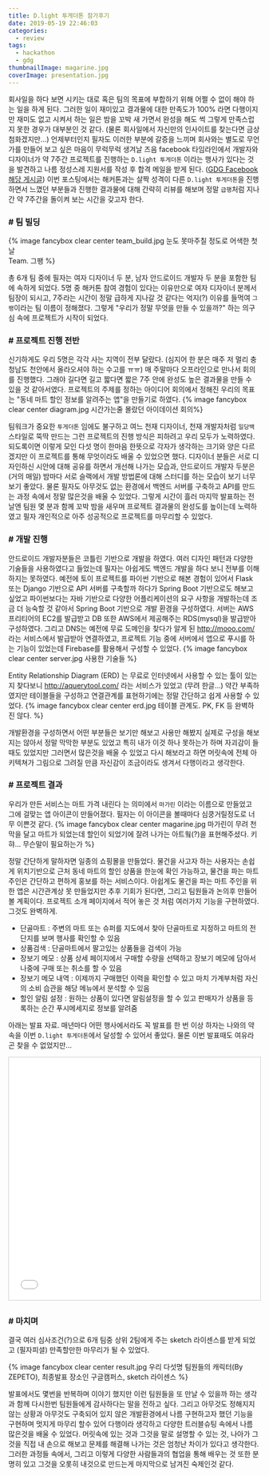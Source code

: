 ```yaml
---
title: D.light 투게더톤 참가후기
date: 2019-05-19 22:46:03
categories:
  - review
tags:
  - hackathon
  - gdg
thumbnailImage: magarine.jpg
coverImage: presentation.jpg
---
```

회사일을 하다 보면 시키는 대로 혹은 팀의 목표에 부합하기 위해 어쩔 수 없이 해야 하는 일을 하게 된다. 그러한 일이 재미있고 결과물에 대한 만족도가 100% 라면 다행이지만 재미도 없고 시켜서 하는 일은 밤을 꼬박 새 가면서 완성을 해도 썩 그렇게 만족스럽지 못한 경우가 대부분인 것 같다.<!-- more --> (물론 회사일에서 자신만의 인사이트를 찾는다면 금상첨화겠지만...)
언제부터인지 필자도 이러한 부분에 갈증을 느끼며 회사와는 별도로 무언가를 만들어 보고 싶은 마음이 무럭무럭 생겨날 즈음 facebook 타임라인에서 개발자와 디자이너가 약 7주간 프로젝트를 진행하는 `D.light 투게더톤` 이라는 행사가 있다는 것을 발견하고 나름 정성스레 지원서를 작성 후 합격 메일을 받게 된다. ([GDG Facebook 해당 게시글](https://www.facebook.com/groups/gdgseoul/permalink/1265219273647317/))
이번 포스팅에서는 해커톤과는 살짝 성격이 다른 `D.light 투게더톤`을 진행하면서 느꼈던 부분들과 진행한 결과물에 대해 간략히 리뷰를 해보며 정말 `급행`처럼 지나간 약 7주간을 돌이켜 보는 시간을 갖고자 한다.

### # 팀 빌딩
{% image fancybox clear center team_build.jpg 눈도 못마주칠 정도로 어색한 첫날<br>Team. 그팽 %}

총 6개 팀 중에 필자는 여자 디자이너 두 분, 남자 안드로이드 개발자 두 분을 포함한 팀에 속하게 되었다. 5명 중 해커톤 참여 경험이 있다는 이유만으로 여자 디자이너 분께서 팀장이 되시고, 7주라는 시간이 정말 급하게 지나갈 것 같다는 억지(?) 이유를 들먹여 `그팽`이라는 팀 이름이 정해졌다. 그렇게 "우리가 정말 무엇을 만들 수 있을까?" 하는 의구심 속에 프로젝트가 시작이 되었다. 


### # 프로젝트 진행 전반
신기하게도 우리 5명은 각각 사는 지역이 전부 달랐다. (심지어 한 분은 매주 저 멀리 충청남도 천안에서 올라오셔야 하는 수고를 ㅠㅠ) 매 주말마다 오프라인으로 만나서 회의를 진행했다. 그래야 길다면 길고 짧다면 짧은 7주 안에 완성도 높은 결과물을 만들 수 있을 것 같아서였다. 프로젝트의 주제를 정하는 아이디어 회의에서 정해진 우리의 목표는 "동네 마트 할인 정보를 알려주는 앱"을 만들기로 하였다.
{% image fancybox clear center diagram.jpg 시간가는줄 몰랐던 아이데이션 회의%}

팀워크가 중요한 `투게더톤` 임에도 불구하고 여느 천재 디자이너, 천재 개발자처럼 `일당백` 스타일로 뚝딱 만드는 그런 프로젝트의 진행 방식은 피하려고 우리 모두가 노력하였다. 되도록이면 이렇게 모인 다섯 명이 한마음 한뜻으로 각자가 생각하는 크기와 양은 다르겠지만 이 프로젝트를 통해 무엇이라도 배울 수 있었으면 했다. 디자이너 분들은 서로 디자인하신 시안에 대해 공유를 하면서 개선해 나가는 모습과, 안드로이드 개발자 두분은 (거의 매일) 밤마다 서로 슬랙에서 개발 방법론에 대해 스터디를 하는 모습이 보기 너무 보기 좋았다. 물론 필자도 아무것도 없는 환경에서 백엔드 서버를 구축하고 API를 만드는 과정 속에서 정말 많은것을 배울 수 있었다.
그렇게 시간이 흘러 마지막 발표하는 전날엔 팀원 몇 분과 함께 꼬박 밤을 새우며 프로젝트 결과물의 완성도를 높이는데 노력하였고 필자 개인적으로 아주 성공적으로 프로젝트를 마무리할 수 있었다.

### # 개발 진행
안드로이드 개발자분들은 코틀린 기반으로 개발을 하였다. 여러 디자인 패턴과 다양한 기술들을 사용하였다고 들었는데 필자는 아쉽게도 백엔드 개발을 하다 보니 전부를 이해하지는 못하였다.
예전에 토이 프로젝트를 파이썬 기반으로 해본 경험이 있어서 Flask 또는 Django 기반으로 API 서버를 구축할까 하다가 Spring Boot 기반으로도 해보고 싶었고 파이썬보다는 자바 기반으로 다양한 어플리케이션의 요구 사항을 개발하는데 조금 더 능숙할 것 같아서 Spring Boot 기반으로 개발 환경을 구성하였다. 
서버는 AWS 프리티어의 EC2를 발급받고 DB 또한 AWS에서 제공해주는 RDS(mysql)을 발급받아 구성하였다. 그리고 DNS는 예전에 무료 도메인을 찾다가 알게 된 http://mooo.com/ 라는 서비스에서 발급받아 연결하였고, 프로젝트 기능 중에 서버에서 앱으로 푸시를 하는 기능이 있었는데 Firebase를 활용해서 구성할 수 있었다.
{% image fancybox clear center server.jpg 사용한 기술들 %}

Entity Relationship Diagram (ERD) 는 무료로 인터넷에서 사용할 수 있는 툴이 있는지 찾다보니 http://aquerytool.com/ 라는 서비스가 있었고 (무려 한글...) 약간 부족하였지만 테이블들을 구성하고 연결관계를 표현하기에는 정말 간단하고 쉽게 사용할 수 있었다.
{% image fancybox clear center erd.jpg 테이블 관계도. PK, FK 등 완벽하진 않다. %}

개발환경을 구성하면서 어떤 부분들은 보기만 해보고 사용만 해봤지 실제로 구성을 해보지는 않아서 정말 막막한 부분도 있었고 특히 내가 이것 하나 못하는가 하며 자괴감이 들때도 있었지만 그러면서 많은것을 배울 수 있었고 다시 해보라고 하면 머릿속에 전체 아키텍쳐가 그림으로 그려질 만큼 자신감이 조금이라도 생겨서 다행이라고 생각한다.

### # 프로젝트 결과
우리가 만든 서비스는 마트 가격 내린다 는 의미에서 `마가린` 이라는 이름으로 만들었고 그에 걸맞는 앱 아이콘이 만들어졌다. 필자는 이 아이콘을 볼때마다 심쿵거릴정도로 너무 이쁜것 같다.
{% image fancybox clear center magarine.jpg 마가린이 무려 천막을 달고 마트가 되었는데 할인이 되었기에 잘려 나가는 아트웤(?)을 표현해주셨다. 키햐... 무슨말이 필요하는가 %}

정말 간단하게 말하자면 일종의 쇼핑몰을 만들었다. 물건을 사고자 하는 사용자는 손쉽게 위치기반으로 근처 동네 마트의 할인 상품을 한눈에 확인 가능하고, 물건을 파는 마트 주인은 간단하고 편하게 홍보를 하는 서비스이다. 아쉽게도 물건을 파는 마트 주인을 위한 앱은 시간관계상 못 만들었지만 추후 기회가 된다면, 그리고 팀원들과 논의후 만들어 볼 계획이다.
프로젝트 소개 페이지에서 적어 놓은 것 처럼 여러가지 기능을 구현하였다. 그것도 완벽하게. 
- 단골마트 : 주변의 마트 또는 슈퍼를 지도에서 찾아 단골마트로 지정하고 마트의 전단지를 보며 행사를 확인할 수 있음
- 상품검색 : 단골마트에서 팔고있는 상품들을 검색이 가능
- 장보기 메모 : 상품 상세 페이지에서 구매할 수량을 선택하고 장보기 메모에 담아서 나중에 구매 또는 취소를 할 수 있음
- 장보기 메모 내역 : 이제까지 구매했던 이력을 확인할 수 있고 마치 가계부처럼 자신의 소비 습관을 해당 메뉴에서 분석할 수 있음
- 할인 알림 설정 : 원하는 상품이 있다면 알림설정을 할 수 있고 판매자가 상품을 등록하는 순간 푸시메세지로 정보를 알려줌

아래는 발표 자료. 매년마다 어떤 행사에서라도 꼭 발표를 한 번 이상 하자는 나와의 약속을 이번 `D.light 투게더톤`에서 달성할 수 있어서 좋았다. 물론 이번 발표때도 여유라곤 찾을 수 없었지만...
<iframe src="//www.slideshare.net/slideshow/embed_code/key/DzmojsEbuBMJus" width="750" height="485" frameborder="0" marginwidth="0" marginheight="0" scrolling="no" style="border:1px solid #CCC; border-width:1px; margin-bottom:5px; max-width: 100%;" allowfullscreen> </iframe> 

### # 마치며
결국 여러 심사조건(?)으로 6개 팀중 상위 2팀에게 주는 sketch 라이센스를 받게 되었고 (필자피셜) 만족할만한 마무리가 될 수 있었다.

{% image fancybox clear center result.jpg 우리 다섯명 팀원들의 캐릭터(By ZEPETO), 최종발표 장소인 구글캠퍼스, sketch 라이센스 %}

발표에서도 몇번을 반복하며 이야기 했지만 이런 팀원들을 또 만날 수 있을까 하는 생각과 함께 다시한번 팀원들에게 감사하다는 말을 전하고 싶다. 그리고 아무것도 정해지지 않는 상황과 아무것도 구축되어 있지 않은 개발환경에서 나름 구현하고자 했던 기능을 구현하며 멋지게 마무리 할수 있어 다행이라 생각하고 다양한 트러블슈팅 속에서 나름 많은것을 배울 수 있었다.
머릿속에 있는 것과 그것을 말로 설명할 수 있는 것, 나아가 그것을 직접 내 손으로 해보고 문제를 해결해 나가는 것은 엄청난 차이가 있다고 생각한다. 그러한 과정들 속에서, 그리고 이렇게 다양한 사람들과의 협업을 통해 배우는 것 또한 분명히 있고 그것을 오롯히 내것으로 만드는게 마지막으로 남겨진 숙제인것 같다.